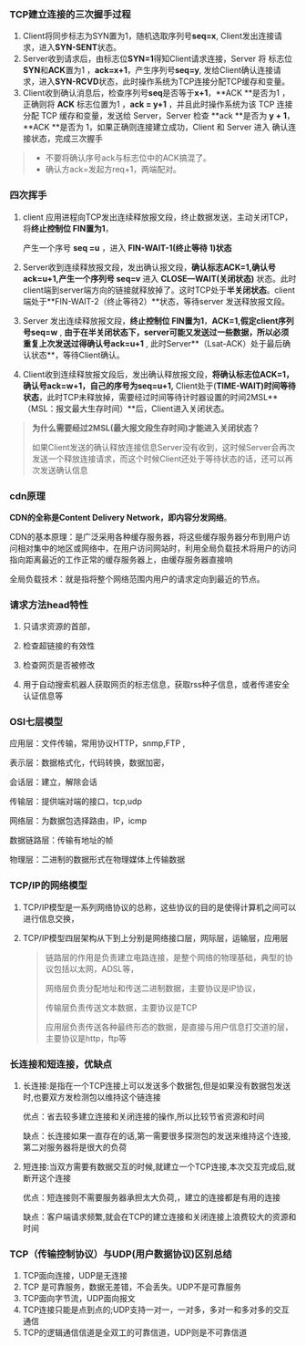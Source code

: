 ### TCP建立连接的三次握手过程

1. Client将同步标志为SYN置为1，随机选取序列号**seq=x**, Client发出连接请求，进入**SYN-SENT**状态。
2. Server收到请求后，由标志位**SYN=1**得知Client请求连接，Server 将 标志位**SYN**和**ACK**置为1 ，**ack=x+1**，产生序列号**seq=y**, 发给Client确认连接请求，进入**SYN-RCVD**状态，此时操作系统为TCP连接分配TCP缓存和变量。
3. Client收到确认消息后，检查序列号**seq**是否等于**x+1**，**ACK **是否为1 ，正确则将 **ACK** 标志位置为1 ，**ack = y+1** ，并且此时操作系统为该 TCP 连接分配 TCP 缓存和变量，发送给 Server，Server 检查 **ack **是否为 **y + 1**，**ACK **是否为 1，如果正确则连接建立成功，Client 和 Server 进入 确认连接状态，完成三次握手

> - 不要将确认序号ack与标志位中的ACK搞混了。
> - 确认方ack=发起方req+1，两端配对。

### 四次挥手

1. client 应用进程向TCP发出连续释放报文段，终止数据发送，主动关闭TCP，将**终止控制位 FIN置为1**，

   产生一个序号 **seq =u** ，进入 **FIN-WAIT-1(终止等待 1)状态**

2. Server收到连续释放报文段，发出确认报文段，**确认标志ACK=1,确认号ack=u+1,产生一个序列号 seq=v** 进入 **CLOSE—WAIT(关闭状态)** 状态。此时client端到server端方向的链接就释放掉了。这时TCP处于**半关闭状态**。client端处于**FIN-WAIT-2（终止等待2）**状态，等待server 发送释放报文段。

3. Server 发出连续释放报文段，**终止控制位 FIN置为1**，**ACK=1,假定client序列号seq=w** , **由于在半关闭状态下，server可能又发送过一些数据，所以必须重复上次发送过得确认号ack=u+1** , 此时Server**（Lsat-ACK）处于最后确认状态**，等待Client确认。

4. Client收到连续释放报文段后，发出确认释放报文段，**将确认标志位ACK=1，确认号ack=w+1，自己的序号为seq=u+1,** Client处于(**TIME-WAIT)时间等待状态**，此时TCP未释放掉，需要经过时间等待计时器设置的时间2MSL**（MSL：报文最大生存时间）**后，Client进入关闭状态。

> **为什么需要经过2MSL(最大报文段生存时间)才能进入关闭状态？**
>
> 如果Client发送的确认释放连接信息Server没有收到，这时候Server会再次发送一个释放连接请求，而这个时候Client还处于等待状态的话，还可以再次发送确认信息

### cdn原理

**CDN的全称是Content Delivery Network，即内容分发网络**。

CDN的基本原理：是广泛采用各种缓存服务器，将这些缓存服务器分布到用户访问相对集中的地区或网络中，在用户访问网站时，利用全局负载技术将用户的访问指向距离最近的工作正常的缓存服务器上，由缓存服务器直接响

全局负载技术：就是指将整个网络范围内用户的请求定向到最近的节点。

### 请求方法head特性

1. 只请求资源的首部，

2. 检查超链接的有效性

3. 检查网页是否被修改

4. 用于自动搜索机器人获取网页的标志信息，获取rss种子信息，或者传递安全认证信息等

### OSI七层模型

应用层：文件传输，常用协议HTTP，snmp,FTP ,

表示层：数据格式化，代码转换，数据加密，

会话层：建立，解除会话

传输层：提供端对端的接口，tcp,udp

网络层：为数据包选择路由，IP，icmp

数据链路层：传输有地址的帧

物理层：二进制的数据形式在物理媒体上传输数据

### TCP/IP的网络模型

1. TCP/IP模型是一系列网络协议的总称，这些协议的目的是使得计算机之间可以进行信息交换，

2. TCP/IP模型四层架构从下到上分别是网络接口层，网际层，运输层，应用层

   > 链路层的作用是负责建立电路连接，是整个网络的物理基础，典型的协议包括以太网，ADSL等，
   >
   > 网络层负责分配地址和传送二进制数据，主要协议是IP协议，
   >
   > 传输层负责传送文本数据，主要协议是TCP
   >
   > 应用层负责传送各种最终形态的数据，是直接与用户信息打交道的层，主要协议是http，ftp等

 

### 长连接和短连接，优缺点

1. 长连接:是指在一个TCP连接上可以发送多个数据包,但是如果没有数据包发送时,也要双方发检测包以维持这个链连接

   优点：省去较多建立连接和关闭连接的操作,所以比较节省资源和时间

   缺点：长连接如果一直存在的话,第一需要很多探测包的发送来维持这个连接,第二对服务器将是很大的负荷

2. 短连接:当双方需要有数据交互的时候,就建立一个TCP连接,本次交互完成后,就断开这个连接

   优点：短连接则不需要服务器承担太大负荷,，建立的连接都是有用的连接

   缺点：客户端请求频繁,就会在TCP的建立连接和关闭连接上浪费较大的资源和时间

### TCP（传输控制协议）与UDP(用户数据协议)区别总结

1. TCP面向连接，UDP是无连接
2. TCP 是可靠服务，数据无差错，不会丢失。UDP不是可靠服务
3. TCP面向字节流，UDP面向报文
4. TCP连接只能是点到点的;UDP支持一对一，一对多，多对一和多对多的交互通信
5. TCP的逻辑通信信道是全双工的可靠信道，UDP则是不可靠信道